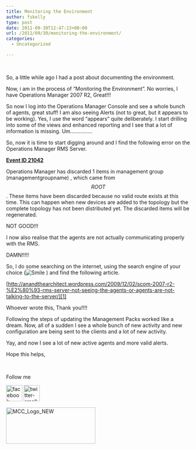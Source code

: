 ```yaml
---
title: Monitoring the Environment
author: fskelly
type: post
date: 2011-09-30T12:47:13+00:00
url: /2011/09/30/monitoring-the-environment/
categories:
  - Uncategorized

---
```

&#160;

So, a little while ago I had a post about documenting the environment.

Now, i am in the process of “Monitoring the Environment”. No worries, I have Operations Manager 2007 R2, Great!!!

So now I log into the Operations Manager Console and see a whole bunch of agents, great stuff! I am also seeing Alerts (not to great, but it appears to be working). Yes, I use the word “appears” quite deliberately. I start drilling into some of the views and enhanced reporting and I see that a lot of information is missing. Um……………

So, now it is time to start digging around and I find the following error on the Operations Manager RMS Server.

<u><strong><font>Event ID 21042</font></strong></u>

<font>Operations Manager has discarded 1 items in management group (managementgroupname) , which came from $$ROOT$$. These items have been discarded because no valid route exists at this time. This can happen when new devices are added to the topology but the complete topology has not been distributed yet. The discarded items will be regenerated.</font>

NOT GOOD!!!

I now also realise that the agents are not actually communicating properly with the RMS.

DAMN!!!!!

So, I do some searching on the internet, using the search engine of your choice (<img style="border-style:none;" class="wlEmoticon wlEmoticon-smile" alt="Smile" src="http://fskelly.files.wordpress.com/2011/09/wlemoticon-smile.png" /> ) and find the following article.

[http://anandthearchitect.wordpress.com/2009/12/02/scom-2007-r2-%E2%80%93-rms-server-not-seeing-the-agents-or-agents-are-not-talking-to-the-server/][1]

Whoever wrote this, Thank you!!!!

Following the steps of updating the Management Packs worked like a dream. Now, all of a sudden I see a whole bunch of new activity and new configuration are being sent to the clients and a lot of new activity.

Yay, and now I see a lot of new active agents and more valid alerts.

Hope this helps,

&#160;

Follow me

[<img loading="lazy" title="facebook-small32222" border="0" alt="facebook-small32222" src="http://fskelly.files.wordpress.com/2011/07/facebook-small32222.jpg" width="44" height="44" />][2] [<img loading="lazy" title="twitter-small32222" border="0" alt="twitter-small32222" src="http://fskelly.files.wordpress.com/2011/07/twitter-small32222.jpg" width="44" height="44" />][3]

[<img loading="lazy" style="background-image:none;border-bottom:0;border-left:0;padding-left:0;padding-right:0;display:inline;border-top:0;border-right:0;padding-top:0;" title="MCC_Logo_NEW" border="0" alt="MCC_Logo_NEW" src="http://fskelly.files.wordpress.com/2011/09/mcc11_logo_horizontal_2-color_thumb.jpg" width="244" height="99" />][4]

 [1]: http://anandthearchitect.wordpress.com/2009/12/02/scom-2007-r2-%E2%80%93-rms-server-not-seeing-the-agents-or-agents-are-not-talking-to-the-server/ "http://anandthearchitect.wordpress.com/2009/12/02/scom-2007-r2-%E2%80%93-rms-server-not-seeing-the-agents-or-agents-are-not-talking-to-the-server/"
 [2]: http://www.facebook.com/fletcher.kelly
 [3]: http://twitter.com/#!/fskelly
 [4]: http://fskelly.files.wordpress.com/2011/09/mcc11_logo_horizontal_2-color.jpg